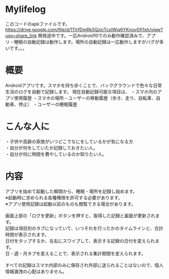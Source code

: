 # Mylifelog

このコードのapkファイルです。https://drive.google.com/file/d/1TIrfDmRk5QzjcTcxlWiq6YKnovGfj1xh/view?usp=share_link
開発途中です。一応Android10でのみ動作確認済みで、アプリ・睡眠の自動記録は動作します。場所の自動記録は一応動作しますがバグが多いです。。。

# 概要
Androidアプリです。スマホを持ち歩くことで、バックグラウンドで色々な日常生活のログを自動で記録します。
現在自動記録可能な項目は、
・スマホ内のアプリ使用履歴
・スマホの場所・ユーザーの移動履歴（歩き、走り、自転車、自動車、停止）
・ユーザーの睡眠履歴

# こんな人に
・子供や高齢の家族がいつどこでなにをしているかが気になる方<br>
・自分が何をしていたか記録しておきたい人。<br>
・自分が何に時間を費やしているのか知りたい人。

# 内容
アプリを始めて起動した瞬間から、睡眠・場所を記録し始めます。<br>
※起動時に求められる各種権限を許可する必要があります。<br>
※アプリ使用記録は起動以前のものも閲覧できる場合があります。<br>
<br>
画面上部の「ログを更新」ボタンを押すと、取得した記録と画面が更新されます。<br>
記録は項目別のタブになっていて、いつそれを行ったかのタイムラインと、合計時間が表示されます。<br>
日付をタップするか、左右にスワイプして、表示する記録の日付を変えられます。<br>
日・週・月タブを変えることで、表示される集計期間を変えられます。<br>
<br>
すべての記録はスマホ内部のみに保存され外部に送られることはないので、個人情報漏洩の心配はありません。
